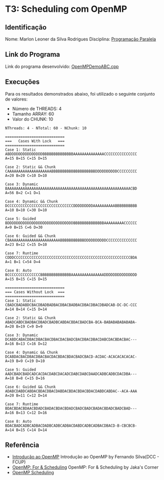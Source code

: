 # T3: Scheduling com OpenMP

## Identificação

Nome: Marlon Leoner da Silva Rodrigues
Disciplina: [Programação Paralela](https://github.com/AndreaInfUFSM/elc139-2019a)

## Link do Programa

Link do programa desenvolvido: [OpenMPDemoABC.cpp](OpenMPDemoABC.cpp)

## Execuções
Para os resultados demonstrados abaixo, foi utilizado o seguinte conjunto de valores:
   - Número de THREADS: 4
   - Tamanho ARRAY: 60
   - Valor do CHUNK: 10

```
NThreads: 4 - NTotal: 60 - NChunk: 10

===========================
===   Cases With Lock   ===
===========================
Case 1: Static
ABDDDDDDDDDDDDDDDBBBBBBBBBBBBBBAAAAAAAAAAAAAACCCCCCCCCCCCCCC
A=15 B=15 C=15 D=15 

Case 2: Static && Chunk
CAAAAAAAAAAAAAAAAAAAABBBBBBBBBBBBBBBBBBBBDDDDDDDDDDCCCCCCCCC
A=20 B=20 C=10 D=10 

Case 3: Dynamic
BAAAAAAAAAAAAAAAAAAAAAAAAAAAAAAAAAAAAAAAAAAAAAAAAAAAAAAAACBD
A=56 B=2 C=1 D=1 

Case 4: Dynamic && Chunk
DCCCCCCCCCCCCCCCCCCCCCCCCCCCCCCDDDDDDDDDAAAAAAAAAABBBBBBBBBB
A=10 B=10 C=30 D=10 

Case 5: Guided
BDDDDDDDDDDDDDDDDDDDDDDDDDDDDDDBBBBBBBBBBBBBBAAAAAAAAACCCCCC
A=9 B=15 C=6 D=30 

Case 6: Guided && Chunk
CBAAAAAAAAAAAAAAAAAAAAAAABBBBBBBBBBBDDDDDDDDDDCCCCCCCCCCCCCC
A=23 B=12 C=15 D=10 

Case 7: Runtime
CDDDCCCCCCCCCCCCCCCCCCCCCCCCCCCCCCCCCCCCCCCCCCCCCCCCCCCCCBDA
A=1 B=1 C=54 D=4 

Case 8: Auto
BCCCCCCCCCCCCCCCBBBBBBBBBBBBBBAAAAAAAAAAAAAAADDDDDDDDDDDDDDD
A=15 B=15 C=15 D=15 

===========================
=== Cases Without Lock  ===
===========================
Case 1: Static
CBADCBADABDCBACDBADBADBACDBACBADBACDBACDBACDBADCAB-DC-DC-CCC
A=14 B=14 C=15 D=14 

Case 2: Static && Chunk
ABADCABDCBADBACDBADCBADBCABDACBDACBADCBA-BCA-BABABABABABABA-
A=20 B=19 C=9 D=9 

Case 3: Dynamic
DCABDCABACDBACDBACBACDBACDACBADCBACDBACDBACDABCDACBDACBAC---
A=16 B=13 C=16 D=12 

Case 4: Dynamic && Chunk
DCABDACBACDBACDBACBACDACBDACBDACBADCBACD-ACDAC-ACACACACACAC-
A=19 B=9 C=19 D=10 

Case 5: Guided
AADCBADCBADCADCACDACDABCDACADCDABCDABCDAADCADBCADBCDACDBA---
A=18 B=8 C=15 D=16 

Case 6: Guided && Chunk
ADABCDABDCABDACBDACDBACDABDACBDACBDACBDACDABDCABDAC--ACA-AAA
A=20 B=11 C=12 D=14 

Case 7: Runtime
BDACBDACBDAACBDADCBADACBDACBDADCBADCBADCBADACBDADCBADCBAD---
A=16 B=13 C=12 D=16 

Case 8: Auto
BDACBADCADBCADBACDADBCADBCADBACDABDCADBCADBACDBACD-B-CBCBCB-
A=14 B=15 C=14 D=14
```

## Referência

- [Introdução ao OpenMP](https://www.dcc.fc.up.pt/~fds/aulas/PPD/0708/intro_openmp-1x2.pdf)
  Introdução ao OpenMP by Fernando Silva(DCC - FCUP)
- [OpenMP: For & Scheduling](http://jakascorner.com/blog/2016/06/omp-for-scheduling.html)
  OpenMP: For & Scheduling by Jaka's Corner
- [OpenMP Scheduling](http://www.inf.ufsc.br/~bosco.sobral/ensino/ine5645/OpenMP_Dynamic_Scheduling.pdf)

